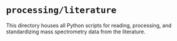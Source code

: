# `processing/literature`

This directory houses all Python scripts for reading, processing, and standardizing
mass spectrometry data from the literature. 
